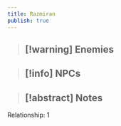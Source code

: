 ```yaml
---
title: Razmiran
publish: true
---
```

> [!warning] Enemies
> - 

> [!info] NPCs
> - 

> [!abstract] Notes
> - 

Relationship: 1